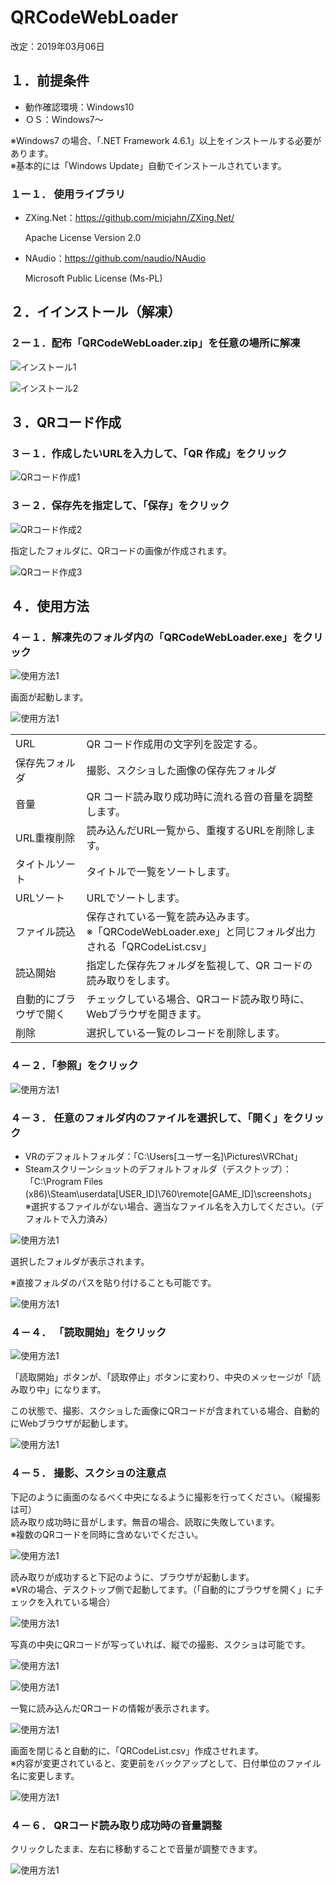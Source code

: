 # QRCodeWebLoader
改定：2019年03月06日


## １．前提条件
- 動作確認環境：Windows10
- ＯＳ：Windows7～

※Windows7 の場合、「.NET Framework 4.6.1」以上をインストールする必要があります。<br>
※基本的には「Windows Update」自動でインストールされています。

### １ー１． 使用ライブラリ
- ZXing.Net：https://github.com/micjahn/ZXing.Net/

    Apache License Version 2.0

- NAudio：https://github.com/naudio/NAudio

    Microsoft Public License (Ms-PL)

## ２．イインストール（解凍）
### ２ー１．配布「QRCodeWebLoader.zip」を任意の場所に解凍 
![インストール1](https://github.com/Himakuma/QRCodeWebLoader/master/manual/img/001_zip.jpg "使用方法")

![インストール2](https://github.com/Himakuma/QRCodeWebLoader/master/manual/img/002_zip.jpg "使用方法")



## ３．QRコード作成

### ３－１．作成したいURLを入力して、「QR 作成」をクリック

![QRコード作成1](https://github.com/Himakuma/QRCodeWebLoader/master/manual/img/100_qrcode.jpg "使用方法")


### ３－２．保存先を指定して、「保存」をクリック 

![QRコード作成2](https://github.com/Himakuma/QRCodeWebLoader/master/manual/img/101_qrcode.jpg "使用方法")


指定したフォルダに、QRコードの画像が作成されます。

![QRコード作成3](https://github.com/Himakuma/QRCodeWebLoader/master/manual/img/102_qrcode.jpg "使用方法")




## ４．使用方法

### ４－１．解凍先のフォルダ内の「QRCodeWebLoader.exe」をクリック 

![使用方法1](https://github.com/Himakuma/QRCodeWebLoader/master/manual/img/201_manual.jpg "使用方法")

画面が起動します。

![使用方法1](https://github.com/Himakuma/QRCodeWebLoader/master/manual/img/202_manual.jpg "使用方法")

|||
|---|---|
|URL|QR コード作成用の文字列を設定する。|
|保存先フォルダ|撮影、スクショした画像の保存先フォルダ|
|音量|QR コード読み取り成功時に流れる音の音量を調整します。|
|URL重複削除|読み込んだURL一覧から、重複するURLを削除します。|
|タイトルソート|タイトルで一覧をソートします。|
|URLソート|URLでソートします。|
|ファイル読込|保存されている一覧を読み込みます。<br>※「QRCodeWebLoader.exe」と同じフォルダ出力される「QRCodeList.csv」|
|読込開始|指定した保存先フォルダを監視して、QR コードの読み取りをします。|
|自動的にブラウザで開く|チェックしている場合、QRコード読み取り時に、Webブラウザを開きます。|
|削除|選択している一覧のレコードを削除します。|






### ４－２．「参照」をクリック 

![使用方法1](https://github.com/Himakuma/QRCodeWebLoader/master/manual/img/203_manual.jpg "使用方法")



### ４－３． 任意のフォルダ内のファイルを選択して、「開く」をクリック
- VRのデフォルトフォルダ：「C:\Users\[ユーザー名]\Pictures\VRChat」
- Steamスクリーンショットのデフォルトフォルダ（デスクトップ）：<br>
「C:\Program Files (x86)\Steam\userdata\[USER_ID]\760\remote\[GAME_ID]\screenshots」<br>
※選択するファイルがない場合、適当なファイル名を入力してください。（デフォルトで入力済み）

![使用方法1](https://github.com/Himakuma/QRCodeWebLoader/master/manual/img/204_manual.jpg "使用方法")


選択したフォルダが表示されます。

※直接フォルダのパスを貼り付けることも可能です。


![使用方法1](https://github.com/Himakuma/QRCodeWebLoader/master/manual/img/205_manual.jpg "使用方法")


### ４－４． 「読取開始」をクリック

![使用方法1](https://github.com/Himakuma/QRCodeWebLoader/master/manual/img/206_manual.jpg "使用方法")


「読取開始」ボタンが、「読取停止」ボタンに変わり、中央のメッセージが「読み取り中」になります。

この状態で、撮影、スクショした画像にQRコードが含まれている場合、自動的にWebブラウザが起動します。

![使用方法1](https://github.com/Himakuma/QRCodeWebLoader/master/manual/img/207_manual.jpg "使用方法")




### ４－５． 撮影、スクショの注意点
下記のように画面のなるべく中央になるように撮影を行ってください。（縦撮影は可）<br>
読み取り成功時に音がします。無音の場合、読取に失敗しています。<br>
※複数のQRコードを同時に含めないでください。

![使用方法1](https://github.com/Himakuma/QRCodeWebLoader/master/manual/img/208_manual.jpg "使用方法")


読み取りが成功すると下記のように、ブラウザが起動します。<br>
※VRの場合、デスクトップ側で起動してます。（「自動的にブラウザを開く」にチェックを入れている場合）

![使用方法1](https://github.com/Himakuma/QRCodeWebLoader/master/manual/img/209_manual.jpg "使用方法")


写真の中央にQRコードが写っていれば、縦での撮影、スクショは可能です。

![使用方法1](https://github.com/Himakuma/QRCodeWebLoader/master/manual/img/210_manual.jpg "使用方法")

![使用方法1](https://github.com/Himakuma/QRCodeWebLoader/master/manual/img/211_manual.jpg "使用方法")

一覧に読み込んだQRコードの情報が表示されます。

![使用方法1](https://github.com/Himakuma/QRCodeWebLoader/master/manual/img/212_manual.jpg "使用方法")


画面を閉じると自動的に、「QRCodeList.csv」作成させれます。<br>
※内容が変更されていると、変更前をバックアップとして、日付単位のファイル名に変更します。

![使用方法1](https://github.com/Himakuma/QRCodeWebLoader/master/manual/img/213_manual.jpg "使用方法")


### ４－６． QRコード読み取り成功時の音量調整
クリックしたまま、左右に移動することで音量が調整できます。

![使用方法1](https://github.com/Himakuma/QRCodeWebLoader/master/manual/img/214_manual.jpg "使用方法")








